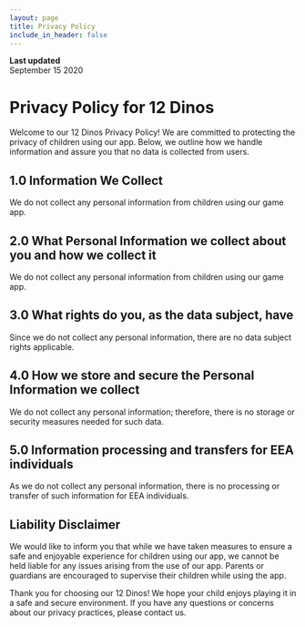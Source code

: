 ```yaml
---
layout: page
title: Privacy Policy
include_in_header: false
---
```


**Last updated**  
September 15 2020

# Privacy Policy for 12 Dinos

Welcome to our 12 Dinos Privacy Policy! We are committed to protecting the privacy of children using our app. Below, we outline how we handle information and assure you that no data is collected from users.
## 1.0 Information We Collect

We do not collect any personal information from children using our game app.
## 2.0 What Personal Information we collect about you and how we collect it

We do not collect any personal information from children using our game app.
##  3.0 What rights do you, as the data subject, have

Since we do not collect any personal information, there are no data subject rights applicable.
## 4.0 How we store and secure the Personal Information we collect

We do not collect any personal information; therefore, there is no storage or security measures needed for such data.
##  5.0 Information processing and transfers for EEA individuals

As we do not collect any personal information, there is no processing or transfer of such information for EEA individuals.
##  Liability Disclaimer

We would like to inform you that while we have taken measures to ensure a safe and enjoyable experience for children using our app, we cannot be held liable for any issues arising from the use of our app. Parents or guardians are encouraged to supervise their children while using the app.

Thank you for choosing our 12 Dinos! We hope your child enjoys playing it in a safe and secure environment. If you have any questions or concerns about our privacy practices, please contact us.